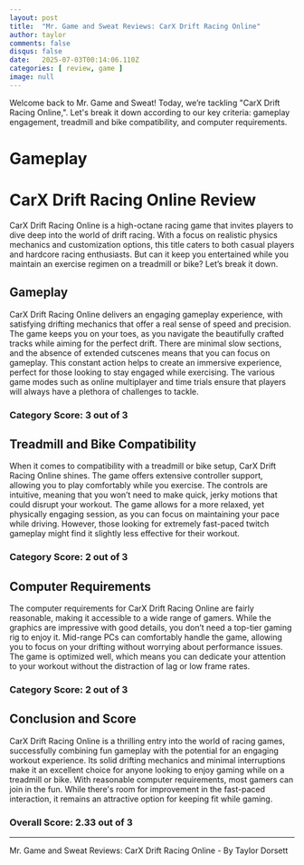 ```yaml
---
layout: post
title:  "Mr. Game and Sweat Reviews: CarX Drift Racing Online"
author: taylor
comments: false
disqus: false
date:   2025-07-03T00:14:06.110Z
categories: [ review, game ]
image: null
---
```


Welcome back to Mr. Game and Sweat! Today, we’re tackling "CarX Drift Racing Online,". Let's break it down according to our key criteria: gameplay engagement, treadmill and bike compatibility, and computer requirements.

# Gameplay

# CarX Drift Racing Online Review

CarX Drift Racing Online is a high-octane racing game that invites players to dive deep into the world of drift racing. With a focus on realistic physics mechanics and customization options, this title caters to both casual players and hardcore racing enthusiasts. But can it keep you entertained while you maintain an exercise regimen on a treadmill or bike? Let’s break it down.

## Gameplay

CarX Drift Racing Online delivers an engaging gameplay experience, with satisfying drifting mechanics that offer a real sense of speed and precision. The game keeps you on your toes, as you navigate the beautifully crafted tracks while aiming for the perfect drift. There are minimal slow sections, and the absence of extended cutscenes means that you can focus on gameplay. This constant action helps to create an immersive experience, perfect for those looking to stay engaged while exercising. The various game modes such as online multiplayer and time trials ensure that players will always have a plethora of challenges to tackle.

### Category Score: 3 out of 3

## Treadmill and Bike Compatibility

When it comes to compatibility with a treadmill or bike setup, CarX Drift Racing Online shines. The game offers extensive controller support, allowing you to play comfortably while you exercise. The controls are intuitive, meaning that you won’t need to make quick, jerky motions that could disrupt your workout. The game allows for a more relaxed, yet physically engaging session, as you can focus on maintaining your pace while driving. However, those looking for extremely fast-paced twitch gameplay might find it slightly less effective for their workout.

### Category Score: 2 out of 3

## Computer Requirements

The computer requirements for CarX Drift Racing Online are fairly reasonable, making it accessible to a wide range of gamers. While the graphics are impressive with good details, you don’t need a top-tier gaming rig to enjoy it. Mid-range PCs can comfortably handle the game, allowing you to focus on your drifting without worrying about performance issues. The game is optimized well, which means you can dedicate your attention to your workout without the distraction of lag or low frame rates.

### Category Score: 2 out of 3

## Conclusion and Score

CarX Drift Racing Online is a thrilling entry into the world of racing games, successfully combining fun gameplay with the potential for an engaging workout experience. Its solid drifting mechanics and minimal interruptions make it an excellent choice for anyone looking to enjoy gaming while on a treadmill or bike. With reasonable computer requirements, most gamers can join in the fun. While there's room for improvement in the fast-paced interaction, it remains an attractive option for keeping fit while gaming.

### Overall Score: 2.33 out of 3

---

Mr. Game and Sweat Reviews: CarX Drift Racing Online - By Taylor Dorsett
